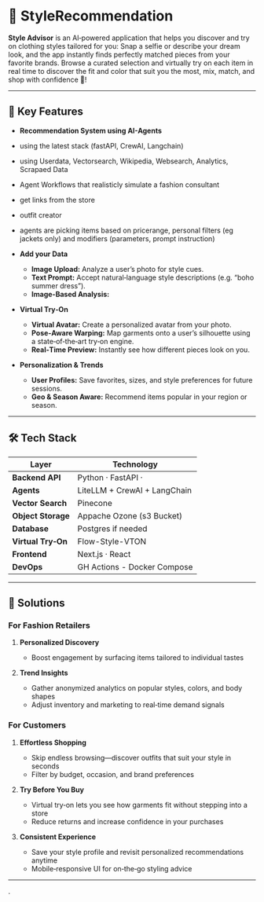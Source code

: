 # 🔮 StyleRecommendation


**Style Advisor** is an AI‑powered application that helps you discover and try on clothing styles tailored for you:  Snap a selfie or describe your dream look, and the app instantly finds perfectly matched pieces from your favorite brands. Browse a curated selection and virtually try on each item in real time to discover the fit and color that suit you the most, mix, match, and shop with confidence 👗!

---

## 🚀 Key Features
- **Recommendation System using AI-Agents**
- using the latest stack (fastAPI, CrewAI, Langchain)
- using Userdata, Vectorsearch, Wikipedia, Websearch, Analytics, Scrapaed Data
- Agent Workflows that realisticly simulate a fashion consultant
- get links from the store
- outfit creator
- agents are picking items based on pricerange, personal filters (eg jackets only) and modifiers (parameters, prompt instruction)

- **Add your Data**  
  - **Image Upload:** Analyze a user’s photo for style cues.  
  - **Text Prompt:** Accept natural‑language style descriptions (e.g. “boho summer dress”).
  - **Image-Based Analysis:**

- **Virtual Try‑On**  
  - **Virtual Avatar:** Create a personalized avatar from your photo.
  - **Pose‑Aware Warping:** Map garments onto a user’s silhouette using a state‑of‑the‑art try‑on engine.  
  - **Real‑Time Preview:** Instantly see how different pieces look on you.

- **Personalization & Trends**  
  - **User Profiles:** Save favorites, sizes, and style preferences for future sessions.  
  - **Geo & Season Aware:** Recommend items popular in your region or season.

---

## 🛠 Tech Stack

| Layer               | Technology                                 |
|---------------------|--------------------------------------------|
| **Backend API**     | Python · FastAPI ·                         |
| **Agents**          | LiteLLM + CrewAI + LangChain               |
| **Vector Search**   | Pinecone                                   |
| **Object Storage**  | Appache Ozone (s3 Bucket)                  |
| **Database**        | Postgres if needed                         |
| **Virtual Try‑On**  | Flow-Style-VTON                            |
| **Frontend**        | Next.js · React                            |
| **DevOps**          | GH Actions - Docker Compose                |

---

## 🎯 Solutions

### For Fashion Retailers

1. **Personalized Discovery**  
   - Boost engagement by surfacing items tailored to individual tastes   

2. **Trend Insights**  
   - Gather anonymized analytics on popular styles, colors, and body shapes  
   - Adjust inventory and marketing to real‑time demand signals  



### For Customers

1. **Effortless Shopping**  
   - Skip endless browsing—discover outfits that suit your style in seconds  
   - Filter by budget, occasion, and brand preferences  

2. **Try Before You Buy**  
   - Virtual try‑on lets you see how garments fit without stepping into a store  
   - Reduce returns and increase confidence in your purchases  

3. **Consistent Experience**  
   - Save your style profile and revisit personalized recommendations anytime  
   - Mobile‑responsive UI for on‑the‑go styling advice  

---
.
